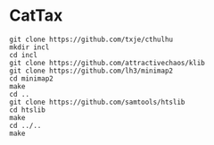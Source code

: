 CatTax
======

    git clone https://github.com/txje/cthulhu
    mkdir incl
    cd incl
    git clone https://github.com/attractivechaos/klib
    git clone https://github.com/lh3/minimap2
    cd minimap2
    make
    cd ..
    git clone https://github.com/samtools/htslib
    cd htslib
    make
    cd ../..
    make
